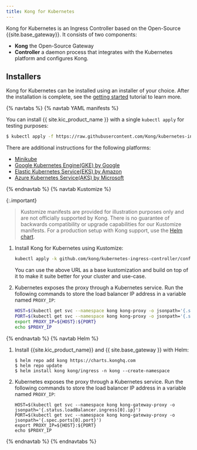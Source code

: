 ```yaml
---
title: Kong for Kubernetes
---
```


Kong for Kubernetes is an Ingress Controller based on the
Open-Source {{site.base_gateway}}. It consists of two components:

- **Kong** the Open-Source Gateway
- **Controller** a daemon process that integrates with the Kubernetes platform and configures Kong.

## Installers

Kong for Kubernetes can be installed using an installer of
your choice. After the installation is complete, see the [getting started](/kubernetes-ingress-controller/{{page.release}}/guides/getting-started) tutorial to learn more.

{% navtabs %}
{% navtab YAML manifests %}


You can install {{ site.kic_product_name }} with a single `kubectl apply` for testing purposes:

```bash
$ kubectl apply -f https://raw.githubusercontent.com/Kong/kubernetes-ingress-controller/v{{ page.release }}/deploy/single/all-in-one-dbless.yaml
```

There are additional instructions for the following platforms:

- [Minikube](/kubernetes-ingress-controller/{{page.release}}/deployment/minikube/)
- [Google Kubernetes Engine(GKE) by Google](/kubernetes-ingress-controller/{{page.release}}/deployment/gke/)
- [Elastic Kubernetes Service(EKS) by Amazon](/kubernetes-ingress-controller/{{page.release}}/deployment/eks/)
- [Azure Kubernetes Service(AKS) by Microsoft](/kubernetes-ingress-controller/{{page.release}}/deployment/aks/)

{% endnavtab %}
{% navtab Kustomize %}

{:.important}
> Kustomize manifests are provided for illustration purposes only and are not officially supported by Kong.
There is no guarantee of backwards compatibility or upgrade capabilities for our Kustomize manifests.
For a production setup with Kong support, use the [Helm chart](https://github.com/kong/charts).

1. Install Kong for Kubernetes using Kustomize:

    ```bash
    kubectl apply -k github.com/kong/kubernetes-ingress-controller/config/base
    ```
    You can use the above URL as a base kustomization and build on top of it
    to make it suite better for your cluster and use-case.
1. Kubernetes exposes the proxy through a Kubernetes service. Run the following commands to store the load balancer IP address in a variable named `PROXY_IP`:

    ```bash
    HOST=$(kubectl get svc --namespace kong kong-proxy -o jsonpath='{.status.loadBalancer.ingress[0].ip}')
    PORT=$(kubectl get svc --namespace kong kong-proxy -o jsonpath='{.spec.ports[0].port}')
    export PROXY_IP=${HOST}:${PORT}
    echo $PROXY_IP  
    ```
{% endnavtab %}
{% navtab Helm %}

1. Install {{site.kic_product_name}} and {{ site.base_gateway }} with Helm:

    ```
    $ helm repo add kong https://charts.konghq.com
    $ helm repo update
    $ helm install kong kong/ingress -n kong --create-namespace
    ```
1. Kubernetes exposes the proxy through a Kubernetes service. Run the following commands to store the load balancer IP address in a variable named `PROXY_IP`:

    ```
    HOST=$(kubectl get svc --namespace kong kong-gateway-proxy -o jsonpath='{.status.loadBalancer.ingress[0].ip}')
    PORT=$(kubectl get svc --namespace kong kong-gateway-proxy -o jsonpath='{.spec.ports[0].port}')
    export PROXY_IP=${HOST}:${PORT}
    echo $PROXY_IP   
    ```
{% endnavtab %}
{% endnavtabs %}
